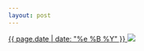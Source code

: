 ```yaml
---
layout: post
---
```


<p>
  <a href="/291">
    <time>{{ page.date | date: "%e %B %Y" }}</time>
    <img src="{{ site.assets_url }}/291.jpg">
  </a>
  
</p>
